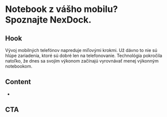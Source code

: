 # Notebook z vášho mobilu? Spoznajte NexDock.

## Hook
Vývoj mobilných telefónov napreduje míľovými krokmi. Už dávno to nie sú hlúpe zariadenia, ktoré sú dobré len na telefonovanie. Technológia pokročila natoľko, že dnes sa svojím výkonom začínajú vyrovnávať menej výkonným notebookom.


## Content
- 


## CTA
